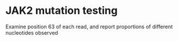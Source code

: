 # JAK2 mutation testing

Examine position 63 of each read, and report proportions of different nucleotides observed
